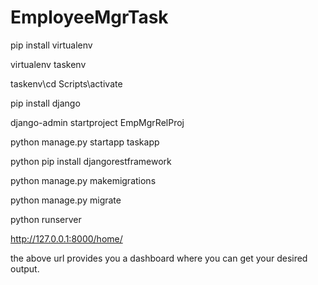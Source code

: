 # EmployeeMgrTask

pip install virtualenv

virtualenv taskenv

taskenv\cd Scripts\activate

pip install django

django-admin startproject EmpMgrRelProj

python manage.py startapp taskapp

python pip install djangorestframework

python manage.py makemigrations

python manage.py migrate

python runserver

http://127.0.0.1:8000/home/

the above url provides you a dashboard where you can get your desired output.

